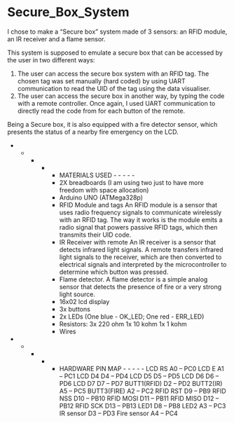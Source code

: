 # Secure_Box_System

  I chose to make a “Secure box” system made of 3 sensors: an RFID module, an IR
receiver and a flame sensor.

  This system is supposed to emulate a secure box that can be accessed by the user in
two different ways:
1. The user can access the secure box system with an RFID tag.
The chosen tag was set manually (hard coded) by using UART communication to
read the UID of the tag using the data visualiser.
2. The user can access the secure box in another way, by typing the code with a
remote controller.
Once again, I used UART communication to directly read the code from for each
button of the remote. 


Being a Secure box, it is also equipped with a fire detector sensor, which presents the
status of a nearby fire emergency on the LCD.

  - - - - - MATERIALS USED - - - - -
          - 2X breadboards (I am using two just to have more freedom with space allocation)
          - Arduino UNO (ATMega328p)
          - RFID Module and tags
          An RFID module is a sensor that uses radio frequency signals to communicate
wirelessly with an RFID tag. The way it works is the module emits a radio signal that powers
passive RFID tags, which then transmits their UID code.
          - IR Receiver with remote
          An IR receiver is a sensor that detects infrared light signals. A remote transfers
infrared light signals to the receiver, which are then converted to electrical signals and
interpreted by the microcontroller to determine which button was pressed.
          - Flame detector. A flame detector is a simple analog sensor that detects the presence of fire or a
very strong light source.
          - 16x02 lcd display
          - 3x buttons
          - 2x LEDs (One blue - OK_LED; One red - ERR_LED)
          - Resistors:  3x 220 ohm
                        1x 10  kohm
                        1x 1   kohm
          - Wires


  - - - - - HARDWARE PIN MAP - - - - -
LCD RS A0 – PC0
LCD E A1 – PC1
LCD D4 D4 – PD4
LCD D5 D5 – PD5
LCD D6 D6 – PD6
LCD D7 D7 – PD7
BUTT1(RFID) D2 – PD2
BUTT2(IR) A5 – PC5
BUTT3(FIRE) A2 – PC2
RFID RST D9 – PB9
RFID NSS D10 – PB10
RFID MOSI D11 – PB11
RFID MISO D12 – PB12
RFID SCK D13 – PB13
LED1 D8 – PB8
LED2 A3 – PC3
IR sensor D3 – PD3
Fire sensor A4 – PC4

